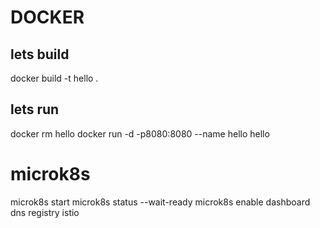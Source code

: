
# DOCKER

## lets build

docker build -t hello .

## lets run
docker rm hello
docker run -d -p8080:8080 --name hello hello


# microk8s

microk8s start
microk8s status --wait-ready
microk8s enable dashboard dns registry istio
